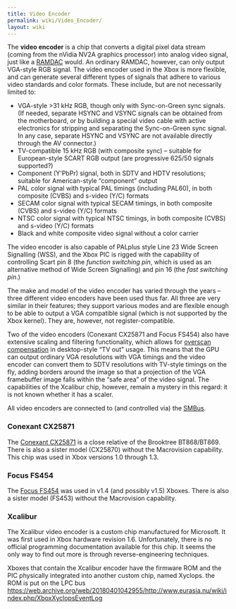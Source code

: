 ```yaml
---
title: Video Encoder
permalink: wiki/Video_Encoder/
layout: wiki
---
```


The **video encoder** is a chip that converts a digital pixel data
stream (coming from the nVidia NV2A graphics processor) into analog
video signal, just like a [RAMDAC](http://en.wikipedia.org/wiki/RAMDAC)
would. An ordinary RAMDAC, however, can only output VGA-style RGB
signal. The video encoder used in the Xbox is more flexible, and can
generate several different types of signals that adhere to various video
standards and color formats. These include, but are not necessarily
limited to:

-   VGA-style &gt;31 kHz RGB, though only with Sync-on-Green sync
    signals. (If needed, separate HSYNC and VSYNC signals can be
    obtained from the motherboard, or by building a special video cable
    with active electronics for stripping and separating the
    Sync-on-Green sync signal. In any case, separate HSYNC and VSYNC are
    not available directly through the AV connector.)
-   TV-compatible 15 kHz RGB (with composite sync) – suitable for
    European-style SCART RGB output (are progressive 625/50 signals
    supported?)
-   Component (Y'PbPr) signal, both in SDTV and HDTV resolutions;
    suitable for American-style “component” output
-   PAL color signal with typical PAL timings (including PAL60), in both
    composite (CVBS) and s-video (Y/C) formats
-   SECAM color signal with typical SECAM timings, in both composite
    (CVBS) and s-video (Y/C) formats
-   NTSC color signal with typical NTSC timings, in both composite
    (CVBS) and s-video (Y/C) formats
-   Black and white composite video signal without a color carrier

The video encoder is also capable of PALplus style Line 23 Wide Screen
Signalling (WSS), and the Xbox PIC is rigged with the capability of
controlling Scart pin 8 (the *function switching pin*, which is used as
an alternative method of Wide Screen Signalling) and pin 16 (the *fast
switching pin*.)

The make and model of the video encoder has varied through the years –
three different video encoders have been used thus far. All three are
very similar in their features; they support various modes and are
flexible enough to be able to output a VGA compatible signal (which is
not supported by the Xbox kernel). They are, however, not
register-compatible.

Two of the video encoders (Conexant CX25871 and Focus FS454) also have
extensive scaling and filtering functionality, which allows for
[overscan compensation](http://scanline.ca/overscan/) in desktop-style
“TV out” usage. This means that the GPU can output ordinary VGA
resolutions with VGA timings and the video encoder can convert them to
SDTV resolutions with TV-style timings on the fly, adding borders around
the image so that a projection of the VGA framebuffer image falls within
the “safe area” of the video signal. The capabilities of the Xcalibur
chip, however, remain a mystery in this regard: it is not known whether
it has a scaler.

All video encoders are connected to (and controlled via) the
[SMBus](/wiki/SMBus "wikilink").

### Conexant CX25871

The [Conexant
CX25871](http://www.alldatasheet.com/datasheet-pdf/pdf/153349/CONEXANT/CX25871.html)
is a close relative of the Brooktree BT868/BT869. There is also a sister
model (CX25870) without the Macrovision capability. This chip was used
in Xbox versions 1.0 through 1.3.

### Focus FS454

The [Focus
FS454](https://www.manualslib.com/products/Focus-Fs454-211664.html) was
used in v1.4 (and possibly v1.5) Xboxes. There is also a sister model
(FS453) without the Macrovision capability.

### Xcalibur

The Xcalibur video encoder is a custom chip manufactured for Microsoft.
It was first used in Xbox hardware revision 1.6. Unfortunately, there is
no official programming documentation available for this chip. It seems
the only way to find out more is through reverse-engineering techniques.

Xboxes that contain the Xcalibur encoder have the firmware ROM and the
PIC physically integrated into another custom chip, named Xyclops. the
ROM is put on the LPC bus
<https://web.archive.org/web/20180401042955/http://www.eurasia.nu/wiki/index.php/XboxXyclopsEventLog>

